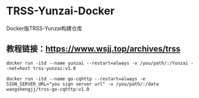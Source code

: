 # TRSS-Yunzai-Docker
Docker版TRSS-Yunzai构建仓库

## 教程链接：https://www.wsjj.top/archives/trss

```
docker run -itd --name yunzai --restart=always -v /you/path/:/Yunzai --net=host trss-yunzai:v1.0
```

```
docker run -itd --name go-cqhttp --restart=always -e SIGN_SERVER_URL="you sign server url" -v /you/path/:/data wangshengjj/trss-go-cqhttp:v1.0
```

